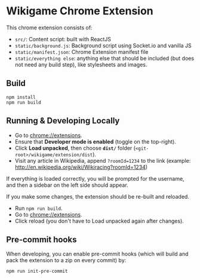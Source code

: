 # Wikigame Chrome Extension

This chrome extension consists of:

- `src/`: Content script: built with ReactJS
- `static/background.js`: Background script using Socket.io and vanilla JS
- `static/manifest.json`: Chrome Extension manifest file
- `static/everything else`: anything else that should be included (but does not need any build step), like stylesheets and images.

## Build

```
npm install
npm run build
```

## Running & Developing Locally

- Go to [chrome://extensions](chrome://extensions).
- Ensure that **Developer mode is enabled** (toggle on the top-right).
- Click **Load unpacked**, then choose **`dist/`** folder (`<git-root>/wikigame/extension/dist`).
- Visit any article in Wikipedia, append `?roomId=1234` to the link (example: http://en.wikipedia.org/wiki/Wikiracing?roomId=1234)

If everything is loaded correctly, you will be prompted for the username, and then a sidebar on the left side should appear.

If you make some changes, the extension should be re-built and reloaded.

- Run `npm run build`.
- Go to [chrome://extensions](chrome://extensions).
- Click reload (you don't have to Load unpacked again after changes).

## Pre-commit hooks

When developing, you can enable pre-commit hooks (which will build and pack the extension to a zip on every commit) by:

```
npm run init-pre-commit
```
